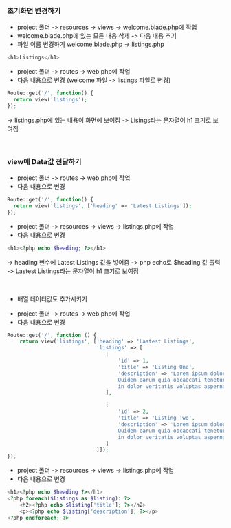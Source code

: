 ### 초기화면 변경하기

- project 폴더 -> resources -> views -> welcome.blade.php에 작업
- welcome.blade.php에 있는 모든 내용 삭제 -> 다음 내용 추기
- 파일 이름 변경하기 welcome.blade.php -> listings.php

```php
<h1>Listings</h1>
```

- project 폴더 -> routes -> web.php에 작업
- 다음 내용으로 변경 (welcome 파일 -> listings 파일로 변경)

```php
Route::get('/', function() {
  return view('listings');
});
```

-> listings.php에 있는 내용이 화면에 보여짐 -> Lisings라는 문자열이 h1 크기로 보여짐

<br>

### view에 Data값 전달하기

- project 폴더 -> routes -> web.php에 작업
- 다음 내용으로 변경

```php
Route::get('/', function() { 
  return view('listings', ['heading' => 'Latest Listings']);
});
```

- project 폴더 -> resources -> views -> listings.php에 작업
- 다음 내용으로 변경

```php
<h1><?php echo $heading; ?></h1>
```

-> heading 변수에 Latest Listings 값을 넣어줌 -> php echo로 $heading 값 출력 -> Lastest Listings라는 문자열이 h1 크기로 보여짐

<br>

+ 배열 데이터값도 추가시키기

- project 폴더 -> routes -> web.php에 작업
- 다음 내용으로 변경

```php
Route::get('/', function () {
    return view('listings', ['heading' => 'Lastest Listings',
                             'listings' => [
                                [
                                    'id' => 1,
                                    'title' => 'Listing One',
                                    'description' => 'Lorem ipsum dolor sit amet consectetur adipisicing elit.
                                    Quidem earum quia obcaecati tenetur ratione ullam ad repellat doloribus, placeat,
                                    in dolor veritatis voluptas aspernatur a sit qui suscipit beatae illum.'
                                ],

                                [
                                    'id' => 2,
                                    'title' => 'Listing Two',
                                    'description' => 'Lorem ipsum dolor sit amet consectetur adipisicing elit.
                                    Quidem earum quia obcaecati tenetur ratione ullam ad repellat doloribus, placeat,
                                    in dolor veritatis voluptas aspernatur a sit qui suscipit beatae illum.'
                                ]
                             ]]);
});
```

- project 폴더 -> resources -> views -> listings.php에 작업
- 다음 내용으로 변경

```php
<h1><?php echo $heading ?></h1>
<?php foreach($listings as $listing): ?>
    <h2><?php echo $listing['title']; ?></h2>
    <p><?php echo $listing['description']; ?></p>
<?php endforeach; ?>
```
